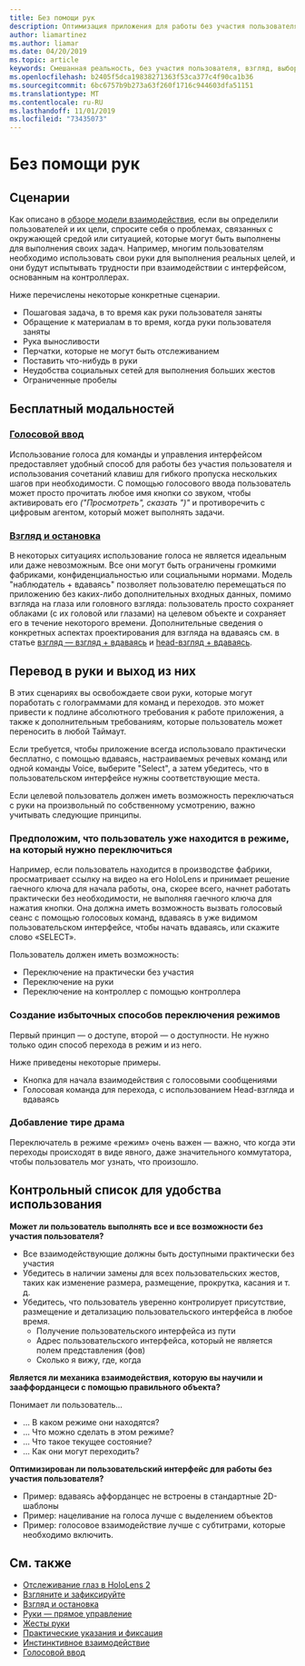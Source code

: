 ```yaml
---
title: Без помощи рук
description: Оптимизация приложения для работы без участия пользователя
author: liamartinez
ms.author: liamar
ms.date: 04/20/2019
ms.topic: article
keywords: Смешанная реальность, без участия пользователя, взгляд, выбор целевой платформы, взаимодействие, проектирование
ms.openlocfilehash: b2405f5dca19838271363f53ca377c4f90ca1b36
ms.sourcegitcommit: 6bc6757b9b273a63f260f1716c944603dfa51151
ms.translationtype: MT
ms.contentlocale: ru-RU
ms.lasthandoff: 11/01/2019
ms.locfileid: "73435073"
---
```

# <a name="hands-free"></a>Без помощи рук

## <a name="scenarios"></a>Сценарии

Как описано в [обзоре модели взаимодействия](interaction-fundamentals.md), если вы определили пользователей и их цели, спросите себя о проблемах, связанных с окружающей средой или ситуацией, которые могут быть выполнены для выполнения своих задач. Например, многим пользователям необходимо использовать свои руки для выполнения реальных целей, и они будут испытывать трудности при взаимодействии с интерфейсом, основанным на контроллерах. 

Ниже перечислены некоторые конкретные сценарии. 
* Пошаговая задача, в то время как руки пользователя заняты
* Обращение к материалам в то время, когда руки пользователя заняты
* Рука выносливости
* Перчатки, которые не могут быть отслеживанием
* Поставить что-нибудь в руки
* Неудобства социальных сетей для выполнения больших жестов
* Ограниченные пробелы


## <a name="hands-free-modalities"></a>Бесплатный модальностей

### <a name="voice-inputvoice-inputmd"></a>[Голосовой ввод](voice-input.md)

Использование голоса для команды и управления интерфейсом предоставляет удобный способ для работы без участия пользователя и использования сочетаний клавиш для гибкого пропуска нескольких шагов при необходимости. С помощью голосового ввода пользователь может просто прочитать любое имя кнопки со звуком, чтобы активировать его _("Просмотреть", сказать ")"_ и противоречить с цифровым агентом, который может выполнять задачи.


### <a name="gaze-and-dwellgaze-and-dwellmd"></a>[Взгляд и остановка](gaze-and-dwell.md)

В некоторых ситуациях использование голоса не является идеальным или даже невозможным. Все они могут быть ограничены громкими фабриками, конфиденциальностью или социальными нормами. Модель "наблюдатель + вдаваясь" позволяет пользователю перемещаться по приложению без каких-либо дополнительных входных данных, помимо взгляда на глаза или головного взгляда: пользователь просто сохраняет облаками (с их головой или глазами) на целевом объекте и сохраняет его в течение некоторого времени. Дополнительные сведения о конкретных аспектах проектирования для взгляда на вдаваясь см. в статье [взгляд — взгляд + вдаваясь](gaze-and-dwell-eyes.md) и [head-взгляд + вдаваясь](gaze-and-dwell-head.md).


## <a name="transitioning-in-and-out-of-hands-free"></a>Перевод в руки и выход из них

В этих сценариях вы освобождаете свои руки, которые могут поработать с голограммами для команд и переходов. это может привести к подлине абсолютного требования к работе приложения, а также к дополнительным требованиям, которые пользователь может переносить в любой Таймаут. 

Если требуется, чтобы приложение всегда использовало практически бесплатно, с помощью вдаваясь, настраиваемых речевых команд или одной команды Voice, выберите "Select", а затем убедитесь, что в пользовательском интерфейсе нужны соответствующие места. 

Если целевой пользователь должен иметь возможность переключаться с руки на произвольный по собственному усмотрению, важно учитывать следующие принципы.

### <a name="assume-the-user-is-already-in-the-mode-that-they-want-to-switch-to"></a>Предположим, что пользователь уже находится в режиме, на который нужно переключиться
Например, если пользователь находится в производстве фабрики, просматривает ссылку на видео на его HoloLens и принимает решение гаечного ключа для начала работы, она, скорее всего, начнет работать практически без необходимости, не выполняя гаечного ключа для нажатия кнопки. Она должна иметь возможность вызвать голосовый сеанс с помощью голосовых команд, вдаваясь в уже видимом пользовательском интерфейсе, чтобы начать вдаваясь, или скажите слово «SELECT».

Пользователь должен иметь возможность: 
* Переключение на практически без участия
* Переключение на руки
* Переключение на контроллер с помощью контроллера 

### <a name="create-redundant-ways-to-switch-modes"></a>Создание избыточных способов переключения режимов
Первый принцип — о доступе, второй — о доступности. Не нужно только один способ перехода в режим и из него. 

Ниже приведены некоторые примеры. 
* Кнопка для начала взаимодействия с голосовыми сообщениями
* Голосовая команда для перехода, с использованием Head-взгляда и вдаваясь

### <a name="add-a-dash-of-drama"></a>Добавление тире драма
Переключатель в режиме «режим» очень важен — важно, что когда эти переходы происходят в виде явного, даже значительного коммутатора, чтобы пользователь мог узнать, что произошло. 


## <a name="usability-checklist"></a>Контрольный список для удобства использования

**Может ли пользователь выполнять все и все возможности без участия пользователя?**
* Все взаимодействующие должны быть доступными практически без участия
* Убедитесь в наличии замены для всех пользовательских жестов, таких как изменение размера, размещение, прокрутка, касания и т. д.
* Убедитесь, что пользователь уверенно контролирует присутствие, размещение и детализацию пользовательского интерфейса в любое время.
    * Получение пользовательского интерфейса из пути
    * Адрес пользовательского интерфейса, который не является полем представления (фов)
    * Сколько я вижу, где, когда

**Является ли механика взаимодействия, которую вы научили и зааффорданцеси с помощью правильного объекта?**

Понимает ли пользователь...
* ... В каком режиме они находятся?
* ... Что можно сделать в этом режиме?
* ... Что такое текущее состояние?
* ... Как они могут переходить?
    
**Оптимизирован ли пользовательский интерфейс для работы без участия пользователя?**   

* Пример: вдаваясь аффорданцес не встроены в стандартные 2D-шаблоны
* Пример: нацеливание на голоса лучше с выделением объектов
* Пример: голосовое взаимодействие лучше с субтитрами, которые необходимо включить.


## <a name="see-also"></a>См. также
* [Отслеживание глаз в HoloLens 2](eye-tracking.md)
* [Взгляните и зафиксируйте](gaze-and-commit.md)
* [Взгляд и остановка](gaze-and-dwell.md)
* [Руки — прямое управление](direct-manipulation.md)
* [Жесты руки](gaze-and-commit.md#composite-gestures)
* [Практические указания и фиксация](point-and-commit.md)
* [Инстинктивное взаимодействие](interaction-fundamentals.md)
* [Голосовой ввод](voice-input.md)
